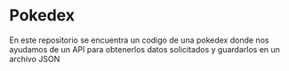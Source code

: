 # Pokedex
En este repositorio se encuentra un codigo de una pokedex  donde nos ayudamos de un API para obtenerlos datos solicitados y guardarlos en un archivo JSON
